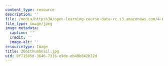 ```yaml
---
content_type: resource
description: ''
file: /media/https%3A/open-learning-course-data-rc.s3.amazonaws.com/4-614-religious-architecture-and-islamic-cultures-fall-2002/0f71505d36467316e9deeb49b042b22d_2061thumbnail.jpg
file_type: image/jpeg
image_metadata:
  caption: ''
  credit: ''
  image-alt: ''
resourcetype: Image
title: 2061thumbnail.jpg
uid: 0f71505d-3646-7316-e9de-eb49b042b22d
---
```

